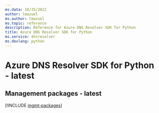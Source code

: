 ```yaml
---
ms.data: 10/25/2022
author: lmazuel
ms.author: lmazuel
ms.topic: reference
description: Reference for Azure DNS Resolver SDK for Python
title: Azure DNS Resolver SDK for Python
ms.service: dnsresolver
ms.devlang: python
---
```

# Azure DNS Resolver SDK for Python - latest

## Management packages - latest
[!INCLUDE [mgmt-packages](dns-resolver-mgmt-index.md)]